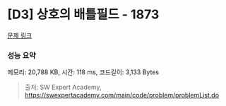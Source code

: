 # [D3] 상호의 배틀필드 - 1873 

[문제 링크](https://swexpertacademy.com/main/code/problem/problemDetail.do?contestProbId=AV5LyE7KD2ADFAXc) 

### 성능 요약

메모리: 20,788 KB, 시간: 118 ms, 코드길이: 3,133 Bytes



> 출처: SW Expert Academy, https://swexpertacademy.com/main/code/problem/problemList.do